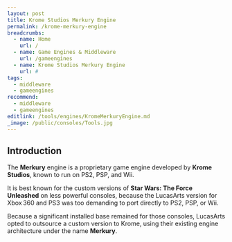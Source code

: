 ```yaml
---
layout: post
title: Krome Studios Merkury Engine
permalink: /krome-merkury-engine
breadcrumbs:
  - name: Home
    url: /
  - name: Game Engines & Middleware
    url: /gameengines
  - name: Krome Studios Merkury Engine
    url: #
tags:
  - middleware
  - gameengines
recommend:
  - middleware
  - gameengines
editlink: /tools/engines/KromeMerkuryEngine.md
_image: /public/consoles/Tools.jpg
---
```


## Introduction
The **Merkury** engine is a proprietary game engine developed by **Krome Studios**, known to run on PS2, PSP, and Wii.

It is best known for the custom versions of **Star Wars: The Force Unleashed** on less powerful consoles, because the LucasArts version for Xbox 360 and PS3 was too demanding to port directly to PS2, PSP, or Wii.

Because a significant installed base remained for those consoles, LucasArts opted to outsource a custom version to Krome, using their existing engine architecture under the name **Merkury**.
